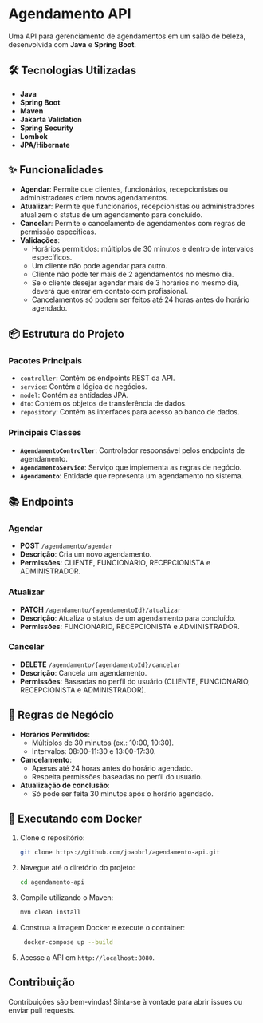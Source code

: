 # Agendamento API

Uma API para gerenciamento de agendamentos em um salão de beleza, desenvolvida com **Java** e **Spring Boot**.

## 🛠 Tecnologias Utilizadas

- **Java**
- **Spring Boot**
- **Maven**
- **Jakarta Validation**
- **Spring Security**
- **Lombok**
- **JPA/Hibernate**

## ✨ Funcionalidades

- **Agendar**: Permite que clientes, funcionários, recepcionistas ou administradores criem novos agendamentos.
- **Atualizar**: Permite que funcionários, recepcionistas ou administradores atualizem o status de um agendamento para concluído.
- **Cancelar**: Permite o cancelamento de agendamentos com regras de permissão específicas.
- **Validações**:
  - Horários permitidos: múltiplos de 30 minutos e dentro de intervalos específicos.
  - Um cliente não pode agendar para outro.
  - Cliente não pode ter mais de 2 agendamentos no mesmo dia.
  - Se o cliente desejar agendar mais de 3 horários no mesmo dia, deverá que entrar em contato com profissional.
  - Cancelamentos só podem ser feitos até 24 horas antes do horário agendado.

## 📦 Estrutura do Projeto

### Pacotes Principais

- `controller`: Contém os endpoints REST da API.
- `service`: Contém a lógica de negócios.
- `model`: Contém as entidades JPA.
- `dto`: Contém os objetos de transferência de dados.
- `repository`: Contém as interfaces para acesso ao banco de dados.

### Principais Classes

- **`AgendamentoController`**: Controlador responsável pelos endpoints de agendamento.
- **`AgendamentoService`**: Serviço que implementa as regras de negócio.
- **`Agendamento`**: Entidade que representa um agendamento no sistema.

## 📚 Endpoints

### Agendar

- **POST** `/agendamento/agendar`
- **Descrição**: Cria um novo agendamento.
- **Permissões**: CLIENTE, FUNCIONARIO, RECEPCIONISTA e ADMINISTRADOR.

### Atualizar

- **PATCH** `/agendamento/{agendamentoId}/atualizar`
- **Descrição**: Atualiza o status de um agendamento para concluído.
- **Permissões**: FUNCIONARIO, RECEPCIONISTA e ADMINISTRADOR.

### Cancelar

- **DELETE** `/agendamento/{agendamentoId}/cancelar`
- **Descrição**: Cancela um agendamento.
- **Permissões**: Baseadas no perfil do usuário (CLIENTE, FUNCIONARIO, RECEPCIONISTA e ADMINISTRADOR).

## 🧠 Regras de Negócio

- **Horários Permitidos**:
  - Múltiplos de 30 minutos (ex.: 10:00, 10:30).
  - Intervalos: 08:00-11:30 e 13:00-17:30.
- **Cancelamento**:
  - Apenas até 24 horas antes do horário agendado.
  - Respeita permissões baseadas no perfil do usuário.
- **Atualização de conclusão**:
  - Só pode ser feita 30 minutos após o horário agendado.

## 🚢 Executando com Docker

1. Clone o repositório:
   ```bash
   git clone https://github.com/joaobrl/agendamento-api.git
   ```
2. Navegue até o diretório do projeto:
   ```bash
   cd agendamento-api
   ```
3. Compile utilizando o Maven:
   ```bash
   mvn clean install
   ```
4. Construa a imagem Docker e execute o container:
   ```bash
    docker-compose up --build
   ```
5. Acesse a API em `http://localhost:8080`.

## Contribuição

Contribuições são bem-vindas! Sinta-se à vontade para abrir issues ou enviar pull requests.
